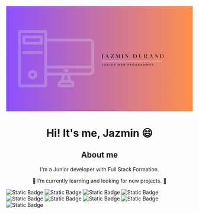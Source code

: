 

 <div align="center" background-color: #a6a6a6>
 <img src='Personal LinkedIn Banner/2.png'/>
 <h1 align="center">  Hi! It's me, Jazmin 😄 </h1>
 <h2 align="center">About me</h2>
 <p>I'm a Junior developer with Full Stack Formation.</p>
 <p> 🌱 I’m currently learning and looking for new projects. 👯</p>
 </div> 


 ![Static Badge](https://img.shields.io/badge/HTML5-%23E34F26?style=for-the-badge&logo=html5&logoColor=%23E34F26&labelColor=black)
 ![Static Badge](https://img.shields.io/badge/CSS-%231572B6?style=for-the-badge&logo=css3&logoColor=%231572B6&labelColor=black)
 ![Static Badge](https://img.shields.io/badge/Javascript-%23F7DF1E?style=for-the-badge&logo=js&logoColor=%23F7DF1E&labelColor=black)
 ![Static Badge](https://img.shields.io/badge/Node.JS-%23339933?style=for-the-badge&logo=node.js&logoColor=%23339933&labelColor=black)
 ![Static Badge](https://img.shields.io/badge/MySQL%20-%234479A1?style=for-the-badge&logo=mysql&logoColor=%234479A1&labelColor=black)
 ![Static Badge](https://img.shields.io/badge/React-61DBFB?style=for-the-badge&logo=react&logoColor=61D8F8&labelColor=black)
 ![Static Badge](https://img.shields.io/badge/Figma-%23F24E1E?style=for-the-badge&logo=figma&logoColor=%23F24E1E&labelColor=black)
 ![Static Badge](https://img.shields.io/badge/Adobe%20Photoshop-%2331A8FF?style=for-the-badge&logo=adobe%20photoshop&logoColor=%2331A8FF&labelColor=black)
 ![Static Badge](https://img.shields.io/badge/Canva-%2300C4CC?style=for-the-badge&logo=canva&logoColor=%2300C4CC&labelColor=black)




